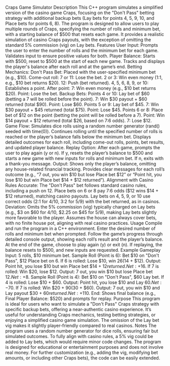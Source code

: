 Craps Game Simulator Description
This C++ program simulates a simplified version of the casino game Craps, focusing on the "Don't Pass" betting strategy with additional backup bets (Lay bets for points 4, 5, 9, 10, and Place bets for points 6, 8). The program is designed to allow users to play multiple rounds of Craps, specifying the number of rolls and minimum bet, with a starting balance of $500 that resets each game. It provides a realistic simulation of casino Craps payouts, with the exception of omitting the standard 5% commission (vig) on Lay bets.
Features
User Input:
Prompts the user to enter the number of rolls and the minimum bet for each game.
Validates input to ensure positive values for both.
Player Balance:
Starts with $500, reset to $500 at the start of each new game.
Tracks and displays the player's balance after each roll and at the game’s end.
Betting Mechanics:
Don't Pass Bet:
Placed with the user-specified minimum bet (e.g., $10).
Come-out roll:
7 or 11: Lose the bet.
2 or 3: Win even money (1:1, e.g., $10 bet returns $20).
12: Push (bet returned).
4, 5, 6, 8, 9, or 10: Establishes a point.
After point:
7: Win even money (e.g., $10 bet returns $20).
Point: Lose the bet.
Backup Bets:
Points 4 or 10:
Lay bet of $60 (betting a 7 will be rolled before the point).
7: Win $30 payout + $60 returned (total $90).
Point: Lose $60.
Points 5 or 9:
Lay bet of $45.
7: Win $30 payout + $45 returned (total $75).
Point: Lose $45.
Points 6 or 8:
Place bet of $12 on the point (betting the point will be rolled before a 7).
Point: Win $14 payout + $12 returned (total $26, based on 7:6 odds).
7: Lose $12.
Game Flow:
Simulates dice rolls using a random number generator (rand() seeded with time(0)).
Continues rolling until the specified number of rolls is reached or the player’s balance falls below the minimum bet.
Displays detailed outcomes for each roll, including come-out rolls, points, bet results, and updated player balance.
Replay Option:
After each game, prompts the user to play again (y or n).
If y, resets the player’s balance to $500 and starts a new game with new inputs for rolls and minimum bet.
If n, exits with a thank-you message.
Output:
Shows only the player’s balance, omitting any house-related financial tracking.
Provides clear messages for each roll’s outcome (e.g., “7 out, you win $10 but lose Place bet $12” or “Point hit, you lose $10 but win Place bet $14 + $12 returned”).
Alignment with Casino Rules
Accurate:
The "Don't Pass" bet follows standard casino rules, including a push on 12.
Place bets on 6 or 8 pay 7:6 odds ($12 wins $14 + $12 returned), matching casino payouts.
Lay bets on 4, 5, 9, or 10 use correct odds (2:1 for 4/10, 3:2 for 5/9) with the bet returned, as in casinos.
Deviation:
Omits the 5% commission (vig) typically charged on Lay bets (e.g., $3 on $60 for 4/10, $2.25 on $45 for 5/9), making Lay bets slightly more favorable to the player.
Assumes the house can always cover bets, with no finite house pot, aligning with real casino practices.
Usage
Compile and run the program in a C++ environment.
Enter the desired number of rolls and minimum bet when prompted.
Follow the game’s progress through detailed console output, showing each roll’s result and the player’s balance.
At the end of the game, choose to play again (y) or exit (n).
If replaying, the balance resets to $500, and new inputs are requested.
Example Gameplay
Input: 5 rolls, $10 minimum bet.
Sample Roll (Point is 6):
Bet $10 on "Don't Pass", $12 Place bet on 6.
If 6 is rolled: Lose $10, win $26 ($14 + $12). Output: Point hit, you lose $10 but win Place bet $14 + $12 returned. Net: +$16.
If 7 is rolled: Win $20, lose $12. Output: 7 out, you win $10 but lose Place bet $12. Net: +$8.
Sample Roll (Point is 4):
Bet $10 on "Don't Pass", $60 Lay bet.
If 4 is rolled: Lose $10 + $60. Output: Point hit, you lose $10 and Lay $60. Net: -$70.
If 7 is rolled: Win $20 + $90 ($30 + $60). Output: 7 out, you win $10 and Lay payout $30 + $60 returned. Net: +$110.
End: Shows final balance (e.g., Final Player Balance: $520) and prompts for replay.
Purpose
This program is ideal for users who want to simulate a "Don't Pass" Craps strategy with specific backup bets, offering a near-authentic casino experience. It’s useful for understanding Craps mechanics, testing betting strategies, or enjoying a simplified casino game simulation. The omission of the Lay bet vig makes it slightly player-friendly compared to real casinos.
Notes
The program uses a random number generator for dice rolls, ensuring fair but simulated outcomes.
To fully align with casino rules, a 5% vig could be added to Lay bets, which would require minor code changes.
The program is designed for educational or entertainment purposes and does not involve real money.
For further customization (e.g., adding the vig, modifying bet amounts, or including other Craps bets), the code can be easily extended.
